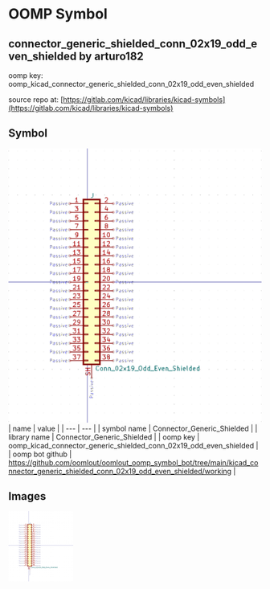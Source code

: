 # OOMP Symbol  
## connector_generic_shielded_conn_02x19_odd_even_shielded  by arturo182  
  
oomp key: oomp_kicad_connector_generic_shielded_conn_02x19_odd_even_shielded  
  
source repo at: [https://gitlab.com/kicad/libraries/kicad-symbols](https://gitlab.com/kicad/libraries/kicad-symbols)  
## Symbol  
  
[![working.png](working_600.png)](working.png)  
| name | value | 
| --- | --- | 
| symbol name | Connector_Generic_Shielded | 
| library name | Connector_Generic_Shielded | 
| oomp key | oomp_kicad_connector_generic_shielded_conn_02x19_odd_even_shielded | 
| oomp bot github | https://github.com/oomlout/oomlout_oomp_symbol_bot/tree/main/kicad_connector_generic_shielded_conn_02x19_odd_even_shielded/working | 
## Images  
  
[![working.png](working_140.png)](working.png)  
